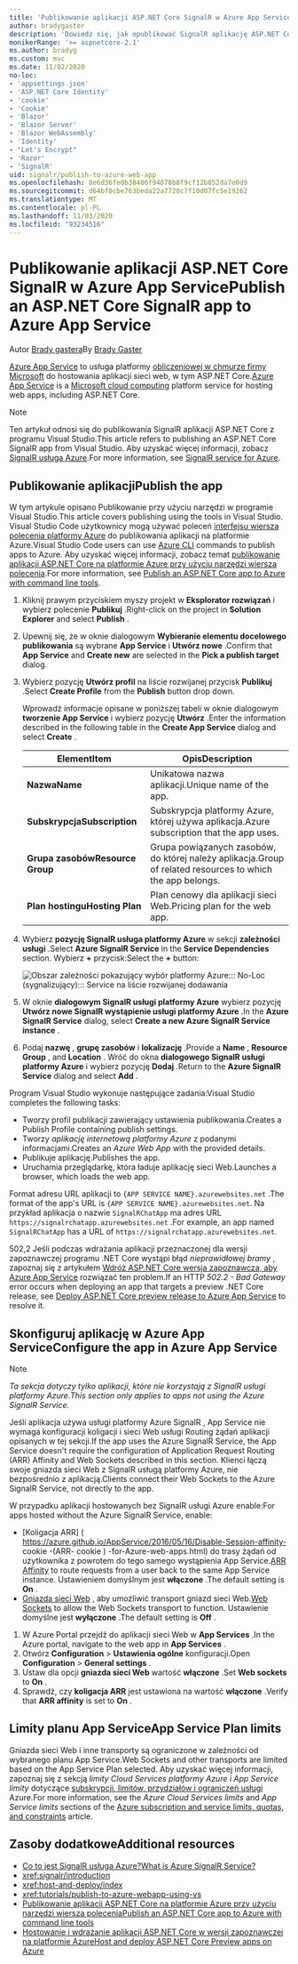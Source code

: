 ```yaml
---
title: 'Publikowanie aplikacji ASP.NET Core SignalR w Azure App Service'
author: bradygaster
description: 'Dowiedz się, jak opublikować SignalR aplikację ASP.NET Core w Azure App Service.'
monikerRange: '>= aspnetcore-2.1'
ms.author: bradyg
ms.custom: mvc
ms.date: 11/02/2020
no-loc:
- 'appsettings.json'
- 'ASP.NET Core Identity'
- 'cookie'
- 'Cookie'
- 'Blazor'
- 'Blazor Server'
- 'Blazor WebAssembly'
- 'Identity'
- "Let's Encrypt"
- 'Razor'
- 'SignalR'
uid: signalr/publish-to-azure-web-app
ms.openlocfilehash: 8e6d36fe0b38486f94078b8f9cf12b852da7e0d9
ms.sourcegitcommit: d64bf0cbe763beda22a7728c7f10d07fc5e19262
ms.translationtype: MT
ms.contentlocale: pl-PL
ms.lasthandoff: 11/03/2020
ms.locfileid: "93234516"
---
```

# <a name="publish-an-aspnet-core-no-locsignalr-app-to-azure-app-service"></a><span data-ttu-id="f5293-103">Publikowanie aplikacji ASP.NET Core SignalR w Azure App Service</span><span class="sxs-lookup"><span data-stu-id="f5293-103">Publish an ASP.NET Core SignalR app to Azure App Service</span></span>

<span data-ttu-id="f5293-104">Autor [Brady gastera](https://twitter.com/bradygaster)</span><span class="sxs-lookup"><span data-stu-id="f5293-104">By [Brady Gaster](https://twitter.com/bradygaster)</span></span>

<span data-ttu-id="f5293-105">[Azure App Service](/azure/app-service/app-service-web-overview) to usługa platformy [obliczeniowej w chmurze firmy Microsoft](https://azure.microsoft.com/) do hostowania aplikacji sieci web, w tym ASP.NET Core.</span><span class="sxs-lookup"><span data-stu-id="f5293-105">[Azure App Service](/azure/app-service/app-service-web-overview) is a [Microsoft cloud computing](https://azure.microsoft.com/) platform service for hosting web apps, including ASP.NET Core.</span></span>

> [!NOTE]
> <span data-ttu-id="f5293-106">Ten artykuł odnosi się do publikowania SignalR aplikacji ASP.NET Core z programu Visual Studio.</span><span class="sxs-lookup"><span data-stu-id="f5293-106">This article refers to publishing an ASP.NET Core SignalR app from Visual Studio.</span></span> <span data-ttu-id="f5293-107">Aby uzyskać więcej informacji, zobacz [ SignalR usługa Azure](https://azure.microsoft.com/services/signalr-service).</span><span class="sxs-lookup"><span data-stu-id="f5293-107">For more information, see [SignalR service for Azure](https://azure.microsoft.com/services/signalr-service).</span></span>

## <a name="publish-the-app"></a><span data-ttu-id="f5293-108">Publikowanie aplikacji</span><span class="sxs-lookup"><span data-stu-id="f5293-108">Publish the app</span></span>

<span data-ttu-id="f5293-109">W tym artykule opisano Publikowanie przy użyciu narzędzi w programie Visual Studio.</span><span class="sxs-lookup"><span data-stu-id="f5293-109">This article covers publishing using the tools in Visual Studio.</span></span> <span data-ttu-id="f5293-110">Visual Studio Code użytkownicy mogą używać poleceń [interfejsu wiersza polecenia platformy Azure](/cli/azure) do publikowania aplikacji na platformie Azure.</span><span class="sxs-lookup"><span data-stu-id="f5293-110">Visual Studio Code users can use [Azure CLI](/cli/azure) commands to publish apps to Azure.</span></span> <span data-ttu-id="f5293-111">Aby uzyskać więcej informacji, zobacz temat [publikowanie aplikacji ASP.NET Core na platformie Azure przy użyciu narzędzi wiersza polecenia](/azure/app-service/app-service-web-get-started-dotnet).</span><span class="sxs-lookup"><span data-stu-id="f5293-111">For more information, see [Publish an ASP.NET Core app to Azure with command line tools](/azure/app-service/app-service-web-get-started-dotnet).</span></span>

1. <span data-ttu-id="f5293-112">Kliknij prawym przyciskiem myszy projekt w **Eksplorator rozwiązań** i wybierz polecenie **Publikuj** .</span><span class="sxs-lookup"><span data-stu-id="f5293-112">Right-click on the project in **Solution Explorer** and select **Publish** .</span></span>

1. <span data-ttu-id="f5293-113">Upewnij się, że w oknie dialogowym **Wybieranie elementu docelowego publikowania** są wybrane **App Service** i **Utwórz nowe** .</span><span class="sxs-lookup"><span data-stu-id="f5293-113">Confirm that **App Service** and **Create new** are selected in the **Pick a publish target** dialog.</span></span>

1. <span data-ttu-id="f5293-114">Wybierz pozycję **Utwórz profil** na liście rozwijanej przycisk **Publikuj** .</span><span class="sxs-lookup"><span data-stu-id="f5293-114">Select **Create Profile** from the **Publish** button drop down.</span></span>

   <span data-ttu-id="f5293-115">Wprowadź informacje opisane w poniższej tabeli w oknie dialogowym **tworzenie App Service** i wybierz pozycję **Utwórz** .</span><span class="sxs-lookup"><span data-stu-id="f5293-115">Enter the information described in the following table in the **Create App Service** dialog and select **Create** .</span></span>

   | <span data-ttu-id="f5293-116">Element</span><span class="sxs-lookup"><span data-stu-id="f5293-116">Item</span></span>               | <span data-ttu-id="f5293-117">Opis</span><span class="sxs-lookup"><span data-stu-id="f5293-117">Description</span></span> |
   | ------------------ | ----------- |
   | <span data-ttu-id="f5293-118">**Nazwa**</span><span class="sxs-lookup"><span data-stu-id="f5293-118">**Name**</span></span>           | <span data-ttu-id="f5293-119">Unikatowa nazwa aplikacji.</span><span class="sxs-lookup"><span data-stu-id="f5293-119">Unique name of the app.</span></span> |
   | <span data-ttu-id="f5293-120">**Subskrypcja**</span><span class="sxs-lookup"><span data-stu-id="f5293-120">**Subscription**</span></span>   | <span data-ttu-id="f5293-121">Subskrypcja platformy Azure, której używa aplikacja.</span><span class="sxs-lookup"><span data-stu-id="f5293-121">Azure subscription that the app uses.</span></span> |
   | <span data-ttu-id="f5293-122">**Grupa zasobów**</span><span class="sxs-lookup"><span data-stu-id="f5293-122">**Resource Group**</span></span> | <span data-ttu-id="f5293-123">Grupa powiązanych zasobów, do której należy aplikacja.</span><span class="sxs-lookup"><span data-stu-id="f5293-123">Group of related resources to which the app belongs.</span></span> |
   | <span data-ttu-id="f5293-124">**Plan hostingu**</span><span class="sxs-lookup"><span data-stu-id="f5293-124">**Hosting Plan**</span></span>   | <span data-ttu-id="f5293-125">Plan cenowy dla aplikacji sieci Web.</span><span class="sxs-lookup"><span data-stu-id="f5293-125">Pricing plan for the web app.</span></span> |

1. <span data-ttu-id="f5293-126">Wybierz **pozycję SignalR usługa platformy Azure** w sekcji **zależności usługi** .</span><span class="sxs-lookup"><span data-stu-id="f5293-126">Select **Azure SignalR Service** in the **Service Dependencies** section.</span></span> <span data-ttu-id="f5293-127">Wybierz **+** przycisk:</span><span class="sxs-lookup"><span data-stu-id="f5293-127">Select the **+** button:</span></span>

   ![Obszar zależności pokazujący wybór platformy Azure::: No-Loc (sygnalizujący)::: Service na liście rozwijanej dodawania](publish-to-azure-web-app/_static/signalr-service-dependency.png)

1. <span data-ttu-id="f5293-129">W oknie **dialogowym SignalR usługi platformy Azure** wybierz pozycję **Utwórz nowe SignalR wystąpienie usługi platformy Azure** .</span><span class="sxs-lookup"><span data-stu-id="f5293-129">In the **Azure SignalR Service** dialog, select **Create a new Azure SignalR Service instance** .</span></span>

1. <span data-ttu-id="f5293-130">Podaj **nazwę** , **grupę zasobów** i **lokalizację** .</span><span class="sxs-lookup"><span data-stu-id="f5293-130">Provide a **Name** , **Resource Group** , and **Location** .</span></span> <span data-ttu-id="f5293-131">Wróć do okna **dialogowego SignalR usługi platformy Azure** i wybierz pozycję **Dodaj** .</span><span class="sxs-lookup"><span data-stu-id="f5293-131">Return to the **Azure SignalR Service** dialog and select **Add** .</span></span>

<span data-ttu-id="f5293-132">Program Visual Studio wykonuje następujące zadania:</span><span class="sxs-lookup"><span data-stu-id="f5293-132">Visual Studio completes the following tasks:</span></span>

* <span data-ttu-id="f5293-133">Tworzy profil publikacji zawierający ustawienia publikowania.</span><span class="sxs-lookup"><span data-stu-id="f5293-133">Creates a Publish Profile containing publish settings.</span></span>
* <span data-ttu-id="f5293-134">Tworzy *aplikację internetową platformy Azure* z podanymi informacjami.</span><span class="sxs-lookup"><span data-stu-id="f5293-134">Creates an *Azure Web App* with the provided details.</span></span>
* <span data-ttu-id="f5293-135">Publikuje aplikację.</span><span class="sxs-lookup"><span data-stu-id="f5293-135">Publishes the app.</span></span>
* <span data-ttu-id="f5293-136">Uruchamia przeglądarkę, która ładuje aplikację sieci Web.</span><span class="sxs-lookup"><span data-stu-id="f5293-136">Launches a browser, which loads the web app.</span></span>

<span data-ttu-id="f5293-137">Format adresu URL aplikacji to `{APP SERVICE NAME}.azurewebsites.net` .</span><span class="sxs-lookup"><span data-stu-id="f5293-137">The format of the app's URL is `{APP SERVICE NAME}.azurewebsites.net`.</span></span> <span data-ttu-id="f5293-138">Na przykład aplikacja o nazwie `SignalRChatApp` ma adres URL `https://signalrchatapp.azurewebsites.net` .</span><span class="sxs-lookup"><span data-stu-id="f5293-138">For example, an app named `SignalRChatApp` has a URL of `https://signalrchatapp.azurewebsites.net`.</span></span>

<span data-ttu-id="f5293-139">502,2 Jeśli podczas wdrażania aplikacji przeznaczonej dla wersji zapoznawczej programu .NET Core wystąpi błąd *nieprawidłowej bramy* , zapoznaj się z artykułem [Wdróż ASP.NET Core wersja zapoznawcza, aby Azure App Service](xref:host-and-deploy/azure-apps/index#deploy-aspnet-core-preview-release-to-azure-app-service) rozwiązać ten problem.</span><span class="sxs-lookup"><span data-stu-id="f5293-139">If an HTTP *502.2 - Bad Gateway* error occurs when deploying an app that targets a preview .NET Core release, see [Deploy ASP.NET Core preview release to Azure App Service](xref:host-and-deploy/azure-apps/index#deploy-aspnet-core-preview-release-to-azure-app-service) to resolve it.</span></span>

## <a name="configure-the-app-in-azure-app-service"></a><span data-ttu-id="f5293-140">Skonfiguruj aplikację w Azure App Service</span><span class="sxs-lookup"><span data-stu-id="f5293-140">Configure the app in Azure App Service</span></span>

> [!NOTE]
> <span data-ttu-id="f5293-141">*Ta sekcja dotyczy tylko aplikacji, które nie korzystają z SignalR usługi platformy Azure.*</span><span class="sxs-lookup"><span data-stu-id="f5293-141">*This section only applies to apps not using the Azure SignalR Service.*</span></span>
>
> <span data-ttu-id="f5293-142">Jeśli aplikacja używa usługi platformy Azure SignalR , App Service nie wymaga konfiguracji koligacji i sieci Web usługi Routing żądań aplikacji opisanych w tej sekcji.</span><span class="sxs-lookup"><span data-stu-id="f5293-142">If the app uses the Azure SignalR Service, the App Service doesn't require the configuration of Application Request Routing (ARR) Affinity and Web Sockets described in this section.</span></span> <span data-ttu-id="f5293-143">Klienci łączą swoje gniazda sieci Web z SignalR usługą platformy Azure, nie bezpośrednio z aplikacją.</span><span class="sxs-lookup"><span data-stu-id="f5293-143">Clients connect their Web Sockets to the Azure SignalR Service, not directly to the app.</span></span>

<span data-ttu-id="f5293-144">W przypadku aplikacji hostowanych bez SignalR usługi Azure enable:</span><span class="sxs-lookup"><span data-stu-id="f5293-144">For apps hosted without the Azure SignalR Service, enable:</span></span>

* <span data-ttu-id="f5293-145">[Koligacja ARR] ( https://azure.github.io/AppService/2016/05/16/Disable-Session-affinity- cookie -(ARR- cookie ) -for-Azure-web-apps.html) do trasy żądań od użytkownika z powrotem do tego samego wystąpienia App Service.</span><span class="sxs-lookup"><span data-stu-id="f5293-145">[ARR Affinity](https://azure.github.io/AppService/2016/05/16/Disable-Session-affinity-cookie-(ARR-cookie)-for-Azure-web-apps.html) to route requests from a user back to the same App Service instance.</span></span> <span data-ttu-id="f5293-146">Ustawieniem domyślnym jest **włączone** .</span><span class="sxs-lookup"><span data-stu-id="f5293-146">The default setting is **On** .</span></span>
* <span data-ttu-id="f5293-147">[Gniazda sieci Web](xref:fundamentals/websockets) , aby umożliwić transport gniazd sieci Web.</span><span class="sxs-lookup"><span data-stu-id="f5293-147">[Web Sockets](xref:fundamentals/websockets) to allow the Web Sockets transport to function.</span></span> <span data-ttu-id="f5293-148">Ustawienie domyślne jest **wyłączone** .</span><span class="sxs-lookup"><span data-stu-id="f5293-148">The default setting is **Off** .</span></span>

1. <span data-ttu-id="f5293-149">W Azure Portal przejdź do aplikacji sieci Web w **App Services** .</span><span class="sxs-lookup"><span data-stu-id="f5293-149">In the Azure portal, navigate to the web app in **App Services** .</span></span>
1. <span data-ttu-id="f5293-150">Otwórz **Configuration**  >  **Ustawienia ogólne** konfiguracji.</span><span class="sxs-lookup"><span data-stu-id="f5293-150">Open **Configuration** > **General settings** .</span></span>
1. <span data-ttu-id="f5293-151">Ustaw dla opcji **gniazda sieci Web** wartość **włączone** .</span><span class="sxs-lookup"><span data-stu-id="f5293-151">Set **Web sockets** to **On** .</span></span>
1. <span data-ttu-id="f5293-152">Sprawdź, czy **koligacja ARR** jest ustawiona na wartość **włączone** .</span><span class="sxs-lookup"><span data-stu-id="f5293-152">Verify that **ARR affinity** is set to **On** .</span></span>

## <a name="app-service-plan-limits"></a><span data-ttu-id="f5293-153">Limity planu App Service</span><span class="sxs-lookup"><span data-stu-id="f5293-153">App Service Plan limits</span></span>

<span data-ttu-id="f5293-154">Gniazda sieci Web i inne transporty są ograniczone w zależności od wybranego planu App Service.</span><span class="sxs-lookup"><span data-stu-id="f5293-154">Web Sockets and other transports are limited based on the App Service Plan selected.</span></span> <span data-ttu-id="f5293-155">Aby uzyskać więcej informacji, zapoznaj się z sekcją *limity Cloud Services platformy Azure* i *App Service limity* dotyczące [subskrypcji, limitów, przydziałów i ograniczeń usługi](/azure/azure-subscription-service-limits#app-service-limits) Azure.</span><span class="sxs-lookup"><span data-stu-id="f5293-155">For more information, see the *Azure Cloud Services limits* and *App Service limits* sections of the [Azure subscription and service limits, quotas, and constraints](/azure/azure-subscription-service-limits#app-service-limits) article.</span></span>

## <a name="additional-resources"></a><span data-ttu-id="f5293-156">Zasoby dodatkowe</span><span class="sxs-lookup"><span data-stu-id="f5293-156">Additional resources</span></span>

* [<span data-ttu-id="f5293-157">Co to jest SignalR usługa Azure?</span><span class="sxs-lookup"><span data-stu-id="f5293-157">What is Azure SignalR Service?</span></span>](/azure/azure-signalr/signalr-overview)
* <xref:signalr/introduction>
* <xref:host-and-deploy/index>
* <xref:tutorials/publish-to-azure-webapp-using-vs>
* [<span data-ttu-id="f5293-158">Publikowanie aplikacji ASP.NET Core na platformie Azure przy użyciu narzędzi wiersza polecenia</span><span class="sxs-lookup"><span data-stu-id="f5293-158">Publish an ASP.NET Core app to Azure with command line tools</span></span>](/azure/app-service/app-service-web-get-started-dotnet)
* [<span data-ttu-id="f5293-159">Hostowanie i wdrażanie aplikacji ASP.NET Core w wersji zapoznawczej na platformie Azure</span><span class="sxs-lookup"><span data-stu-id="f5293-159">Host and deploy ASP.NET Core Preview apps on Azure</span></span>](xref:host-and-deploy/azure-apps/index#deploy-aspnet-core-preview-release-to-azure-app-service)
